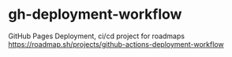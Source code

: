 # gh-deployment-workflow
GitHub Pages Deployment, ci/cd project for roadmaps https://roadmap.sh/projects/github-actions-deployment-workflow

